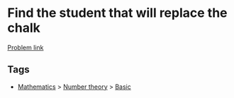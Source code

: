 # Find the student that will replace the chalk

[Problem link](https://leetcode.com/problems/find-the-student-that-will-replace-the-chalk)

## Tags

* [Mathematics](/README.md#Mathematics) > [Number theory](/README.md#Mathematics-Number_theory) > [Basic](/README.md#Mathematics-Number_theory-Basic)
